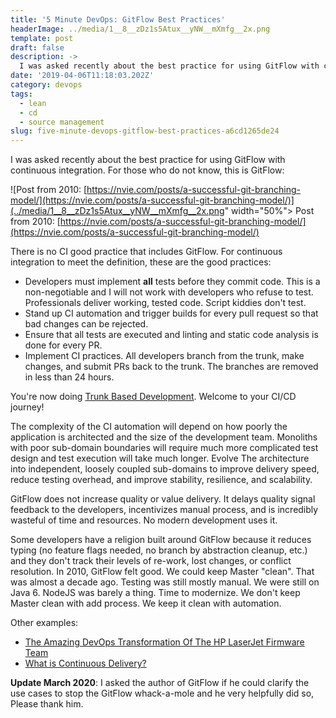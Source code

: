```yaml
---
title: '5 Minute DevOps: GitFlow Best Practices'
headerImage: ../media/1__8__zDz1s5Atux__yNW__mXmfg__2x.png
template: post
draft: false
description: ->
  I was asked recently about the best practice for using GitFlow with continuous integration. For those who do not know...
date: '2019-04-06T11:18:03.202Z'
category: devops
tags:
  - lean
  - cd
  - source management
slug: five-minute-devops-gitflow-best-practices-a6cd1265de24
---
```


I was asked recently about the best practice for using GitFlow with continuous integration. For those who do not know, this is GitFlow:

![Post from 2010: [https://nvie.com/posts/a-successful-git-branching-model/](https://nvie.com/posts/a-successful-git-branching-model/)](../media/1__8__zDz1s5Atux__yNW__mXmfg__2x.png" width="50%"></img>
Post from 2010: [https://nvie.com/posts/a-successful-git-branching-model/](https://nvie.com/posts/a-successful-git-branching-model/)

There is no CI good practice that includes GitFlow. For continuous integration to meet the definition, these are the good practices:

* Developers must implement **all** tests before they commit code. This is a non-negotiable and I will not work with developers who refuse to test. Professionals deliver working, tested code. Script kiddies don't test.
* Stand up CI automation and trigger builds for every pull request so that bad changes can be rejected.
* Ensure that all tests are executed and linting and static code analysis is done for every PR.
* Implement CI practices. All developers branch from the trunk, make changes, and submit PRs back to the trunk. The branches are removed in less than 24 hours.

You're now doing [Trunk Based Development](https://trunkbaseddevelopment.com). Welcome to your CI/CD journey!

The complexity of the CI automation will depend on how poorly the application is architected and the size of the development team. Monoliths with poor sub-domain boundaries will require much more complicated test design and test execution will take much longer. Evolve The architecture into independent, loosely coupled sub-domains to improve delivery speed, reduce testing overhead, and improve stability, resilience, and scalability.

GitFlow does not increase quality or value delivery. It delays quality signal feedback to the developers, incentivizes manual process, and is incredibly wasteful of time and resources. No modern development uses it.

Some developers have a religion built around GitFlow because it reduces typing (no feature flags needed, no branch by abstraction cleanup, etc.) and they don't track their levels of re-work, lost changes, or conflict resolution. In 2010, GitFlow felt good. We could keep Master "clean". That was almost a decade ago. Testing was still mostly manual. We were still on Java 6. NodeJS was barely a thing. Time to modernize. We don't keep Master clean with add process. We keep it clean with automation.

Other examples:

* [The Amazing DevOps Transformation Of The HP LaserJet Firmware Team](https://itrevolution.com/the-amazing-devops-transformation-of-the-hp-laserjet-firmware-team-gary-gruver/)
* [What is Continuous Delivery?](https://continuousdelivery.com)

**Update March 2020**: I asked the author of GitFlow if he could clarify the use cases to stop the GitFlow whack-a-mole and he very helpfully did so, Please thank him.
